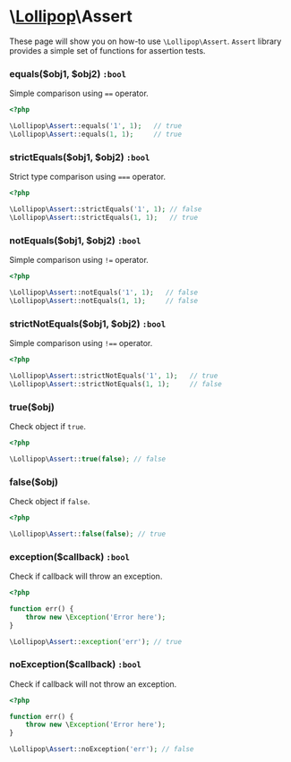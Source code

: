 # \\[Lollipop](https://github.com/jabernardo/lollipop-php)\Assert

These page will show you on how-to use ```\Lollipop\Assert```.
`Assert` library provides a simple set of functions for assertion tests.

### equals($obj1, $obj2) ```:bool```
Simple comparison using ```==``` operator.

```php
<?php

\Lollipop\Assert::equals('1', 1);   // true
\Lollipop\Assert::equals(1, 1);     // true

```

### strictEquals($obj1, $obj2) ```:bool```
Strict type comparison using ```===``` operator.

```php
<?php

\Lollipop\Assert::strictEquals('1', 1); // false
\Lollipop\Assert::strictEquals(1, 1);   // true

```

### notEquals($obj1, $obj2) ```:bool```
Simple comparison using ```!=``` operator.

```php
<?php

\Lollipop\Assert::notEquals('1', 1);   // false
\Lollipop\Assert::notEquals(1, 1);     // false

```

### strictNotEquals($obj1, $obj2) ```:bool```
Simple comparison using ```!==``` operator.

```php
<?php

\Lollipop\Assert::strictNotEquals('1', 1);   // true
\Lollipop\Assert::strictNotEquals(1, 1);     // false

```

### true($obj)
Check object if `true`.

```php
<?php

\Lollipop\Assert::true(false); // false

```

### false($obj)
Check object if `false`.

```php
<?php

\Lollipop\Assert::false(false); // true

```

### exception($callback) ```:bool```
Check if callback will throw an exception.

```php
<?php

function err() {
    throw new \Exception('Error here');
}

\Lollipop\Assert::exception('err'); // true

```

### noException($callback) ```:bool```
Check if callback will not throw an exception.

```php
<?php

function err() {
    throw new \Exception('Error here');
}

\Lollipop\Assert::noException('err'); // false

```
